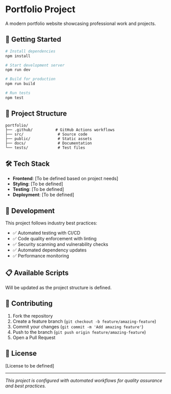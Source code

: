 # Portfolio Project

A modern portfolio website showcasing professional work and projects.

## 🚀 Getting Started

```bash
# Install dependencies
npm install

# Start development server
npm run dev

# Build for production
npm run build

# Run tests
npm test
```

## 📁 Project Structure

```
portfolio/
├── .github/          # GitHub Actions workflows
├── src/               # Source code
├── public/            # Static assets
├── docs/              # Documentation
└── tests/             # Test files
```

## 🛠️ Tech Stack

- **Frontend**: [To be defined based on project needs]
- **Styling**: [To be defined]
- **Testing**: [To be defined]
- **Deployment**: [To be defined]

## 🔧 Development

This project follows industry best practices:

- ✅ Automated testing with CI/CD
- ✅ Code quality enforcement with linting
- ✅ Security scanning and vulnerability checks
- ✅ Automated dependency updates
- ✅ Performance monitoring

## 📋 Available Scripts

Will be updated as the project structure is defined.

## 🤝 Contributing

1. Fork the repository
2. Create a feature branch (`git checkout -b feature/amazing-feature`)
3. Commit your changes (`git commit -m 'Add amazing feature'`)
4. Push to the branch (`git push origin feature/amazing-feature`)
5. Open a Pull Request

## 📄 License

[License to be defined]

---

*This project is configured with automated workflows for quality assurance and best practices.*